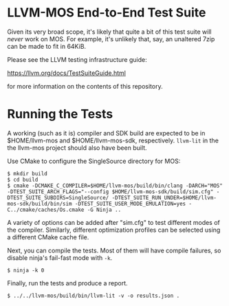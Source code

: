 # LLVM-MOS End-to-End Test Suite

Given its very broad scope, it's likely that quite a bit of this test suite will
*never* work on MOS. For example, it's unlikely that, say, an unaltered 7zip can
be made to fit in 64KiB.

Please see the LLVM testing infrastructure guide:

  https://llvm.org/docs/TestSuiteGuide.html

for more information on the contents of this repository.

# Running the Tests

A working (such as it is) compiler and SDK build are expected to be in
$HOME/llvm-mos and $HOME/llvm-mos-sdk, respectively. `llvm-lit` in the
the llvm-mos project should also have been built.

Use CMake to configure the SingleSource directory for MOS:

```console
$ mkdir build
$ cd build
$ cmake -DCMAKE_C_COMPILER=$HOME/llvm-mos/build/bin/clang -DARCH="MOS" -DTEST_SUITE_ARCH_FLAGS="--config $HOME/llvm-mos-sdk/build/sim.cfg" -DTEST_SUITE_SUBDIRS=SingleSource/ -DTEST_SUITE_RUN_UNDER=$HOME/llvm-mos-sdk/build/bin/sim -DTEST_SUITE_USER_MODE_EMULATION=yes -C../cmake/caches/Os.cmake -G Ninja ..
```

A variety of options can be added after "sim.cfg" to test different modes of the
compiler. Similarly, different optimization profiles can be selected using a
different CMake cache file.

Next, you can compile the tests. Most of them will have compile failures, so
disable ninja's fail-fast mode with `-k`.

```console
$ ninja -k 0
```

Finally, run the tests and produce a report.

```console
$ ../../llvm-mos/build/bin/llvm-lit -v -o results.json .
```
